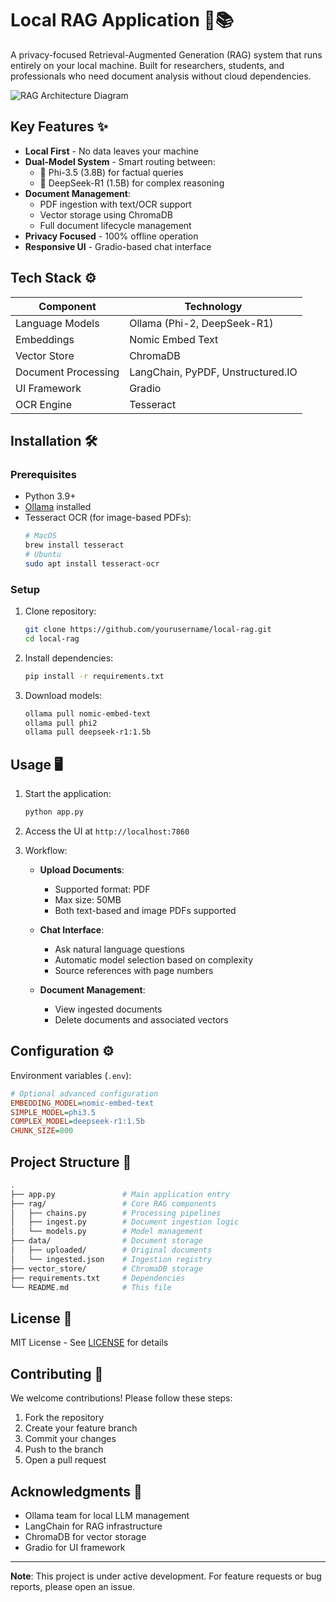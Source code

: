 # Local RAG Application 🧠📚

A privacy-focused Retrieval-Augmented Generation (RAG) system that runs entirely on your local machine. Built for researchers, students, and professionals who need document analysis without cloud dependencies.

![RAG Architecture Diagram](https://admin.bentoml.com/uploads/medium_simple_rag_workflow_091648ef39.png)

## Key Features ✨

- **Local First** - No data leaves your machine
- **Dual-Model System** - Smart routing between:
  - 🚀 Phi-3.5 (3.8B) for factual queries
  - 🧠 DeepSeek-R1 (1.5B) for complex reasoning
- **Document Management**:
  - PDF ingestion with text/OCR support
  - Vector storage using ChromaDB
  - Full document lifecycle management
- **Privacy Focused** - 100% offline operation
- **Responsive UI** - Gradio-based chat interface

## Tech Stack ⚙️

| Component           | Technology                        |
| ------------------- | --------------------------------- |
| Language Models     | Ollama (Phi-2, DeepSeek-R1)       |
| Embeddings          | Nomic Embed Text                  |
| Vector Store        | ChromaDB                          |
| Document Processing | LangChain, PyPDF, Unstructured.IO |
| UI Framework        | Gradio                            |
| OCR Engine          | Tesseract                         |

## Installation 🛠️

### Prerequisites

- Python 3.9+
- [Ollama](https://ollama.ai/) installed
- Tesseract OCR (for image-based PDFs):
  ```bash
  # MacOS
  brew install tesseract
  # Ubuntu
  sudo apt install tesseract-ocr
  ```

### Setup

1. Clone repository:

   ```bash
   git clone https://github.com/yourusername/local-rag.git
   cd local-rag
   ```

2. Install dependencies:

   ```bash
   pip install -r requirements.txt
   ```

3. Download models:
   ```bash
   ollama pull nomic-embed-text
   ollama pull phi2
   ollama pull deepseek-r1:1.5b
   ```

## Usage 🖥️

1. Start the application:

   ```bash
   python app.py
   ```

2. Access the UI at `http://localhost:7860`

3. Workflow:

   - **Upload Documents**:

     - Supported format: PDF
     - Max size: 50MB
     - Both text-based and image PDFs supported

   - **Chat Interface**:

     - Ask natural language questions
     - Automatic model selection based on complexity
     - Source references with page numbers

   - **Document Management**:
     - View ingested documents
     - Delete documents and associated vectors

## Configuration ⚙️

Environment variables (`.env`):

```ini
# Optional advanced configuration
EMBEDDING_MODEL=nomic-embed-text
SIMPLE_MODEL=phi3.5
COMPLEX_MODEL=deepseek-r1:1.5b
CHUNK_SIZE=800
```

## Project Structure 📂

```bash
.
├── app.py               # Main application entry
├── rag/                 # Core RAG components
│   ├── chains.py        # Processing pipelines
│   ├── ingest.py        # Document ingestion logic
│   └── models.py        # Model management
├── data/                # Document storage
│   ├── uploaded/        # Original documents
│   └── ingested.json    # Ingestion registry
├── vector_store/        # ChromaDB storage
├── requirements.txt     # Dependencies
└── README.md            # This file
```

## License 📜

MIT License - See [LICENSE](LICENSE) for details

## Contributing 🤝

We welcome contributions! Please follow these steps:

1. Fork the repository
2. Create your feature branch
3. Commit your changes
4. Push to the branch
5. Open a pull request

## Acknowledgments 🙏

- Ollama team for local LLM management
- LangChain for RAG infrastructure
- ChromaDB for vector storage
- Gradio for UI framework

---

**Note**: This project is under active development. For feature requests or bug reports, please open an issue.

```

```
